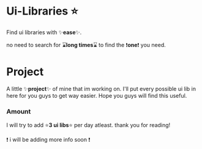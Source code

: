 # Ui-Libraries ⭐
Find ui libraries with ✨**ease**✨.

no need to search for ⌛**long times**⌛ to find the ❗**one**❗ you need.

# Project
A little ✨**project**✨ of mine that im working on. I'll put every possible ui lib in here for you guys to get way easier. Hope you guys will find this useful.

### Amount
I will try to add ⭐**3 ui libs**⭐ per day atleast. thank you for reading!

❗ i will be adding more info soon ❗

